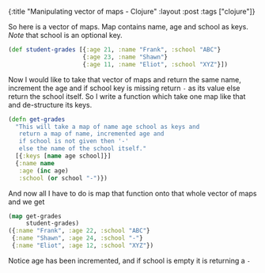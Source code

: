 {:title "Manipulating vector of maps - Clojure"
 :layout :post
 :tags  ["clojure"]}

So here is a vector of maps.
Map contains name, age and school as keys. *Note* that school is an optional key.

```clojure
(def student-grades [{:age 21, :name "Frank", :school "ABC"}
                     {:age 23, :name "Shawn"}
                     {:age 11, :name "Eliot", :school "XYZ"}])
```

Now I would like to take that vector of maps and return the same name, increment the age and if school key is missing return `-` as its value else return the school itself.
So I write a function which take one map like that and de-structure its keys.

```clojure
(defn get-grades
  "This will take a map of name age school as keys and
   return a map of name, incremented age and
   if school is not given then '-'
   else the name of the school itself."
  [{:keys [name age school]}]
  {:name name
   :age (inc age)
   :school (or school "-")})
```

And now all I have to do is map that function onto that whole vector of maps and we get

```clojure
(map get-grades
     student-grades)
({:name "Frank", :age 22, :school "ABC"}
 {:name "Shawn", :age 24, :school "-"}
 {:name "Eliot", :age 12, :school "XYZ"})
```

Notice age has been incremented, and if school is empty it is returning a `-`